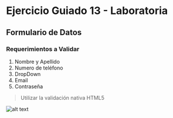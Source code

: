 # Ejercicio Guiado 13 - Laboratoria

## Formulario de Datos 

### Requerimientos a Validar
1. Nombre y Apellido
2. Numero de teléfono
3. DropDown
4. Email
5. Contraseña

>Utilizar la validación nativa  HTML5 

![alt text](https://upload.wikimedia.org/wikipedia/commons/thumb/b/b0/Copyright.svg/220px-Copyright.svg.png "MLVP")